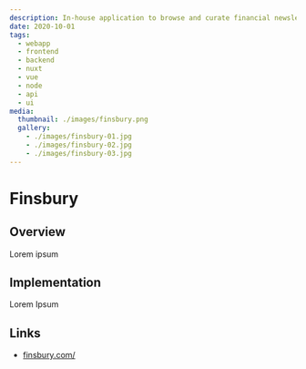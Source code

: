 ```yaml
---
description: In-house application to browse and curate financial newsletters
date: 2020-10-01
tags:
  - webapp
  - frontend
  - backend
  - nuxt
  - vue
  - node
  - api
  - ui
media:
  thumbnail: ./images/finsbury.png
  gallery:
    - ./images/finsbury-01.jpg
    - ./images/finsbury-02.jpg
    - ./images/finsbury-03.jpg
---
```


# Finsbury

## Overview

Lorem ipsum

## Implementation

Lorem Ipsum

## Links

- [finsbury.com/](https://finsbury.com/)

